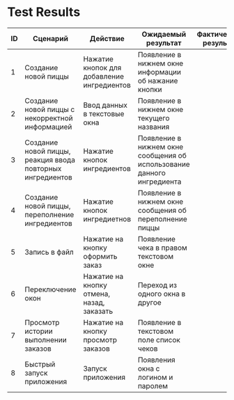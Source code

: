 # Test Results
| ID  | Сценарий | Действие | Ожидаемый результат | Фактический результат | Оценка |
| ------------- | ------------- | ------------- | ------------- | ------------- | ------------- |
| 1 | Создание новой пиццы | Нажатие кнопок для добавление ингредиентов | Появление в нижнем окне информации об нажание кнопки
| 2 | Создание новой пиццы с некорректной информацией | Ввод данных в текстовые окна  | Появление в нижнем окне текущего названия
| 3 | Создание новой пиццы, реакция ввода повторных ингредиентов | Нажатие кнопок ингредиентов  | Появление в нижнем окне сообщения об использование данного ингредиента
| 4 | Создание новой пиццы, переполнение ингредиентов | Нажатие кнопок ингредиетнов  | Появление в нижнем окне сообщения об переполнение пиццы
| 5 | Запись в файл | Нажатие на кнопку оформить заказ  | Появление чека в правом текстовом окне
| 6 | Переключение окон | Нажатие на кнопку отмена, назад, заказать | Переход из одного окна в другое
| 7 | Просмотр истории выполнении заказов | Нажатие на кнопку просмотр заказов | Появление в текстовом поле список чеков
| 8 | Быстрый запуск приложения | Запуск приложения | Появления окна с логином и паролем 


